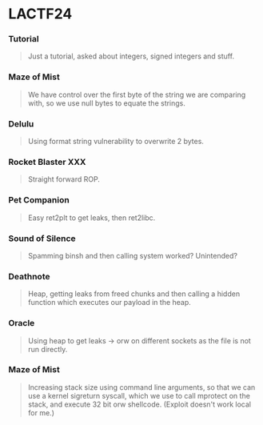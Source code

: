 LACTF24
=======

<h3> Tutorial </h3>

> Just a tutorial, asked about integers, signed integers and stuff.

<h3> Maze of Mist </h3>

> We have control over the first byte of the string we are comparing with, so we use null bytes to equate the strings. 

<h3> Delulu </h3>

> Using format string vulnerability to overwrite 2 bytes.

<h3> Rocket Blaster XXX </h3>

> Straight forward ROP.

<h3> Pet Companion </h3>

> Easy ret2plt to get leaks, then ret2libc.

<h3> Sound of Silence </h3>

> Spamming binsh and then calling system worked? Unintended?

<h3> Deathnote </h3>

> Heap, getting leaks from freed chunks and then calling a hidden function which executes our payload in the heap.

<h3> Oracle </h3>

> Using heap to get leaks -> orw on different sockets as the file is not run directly.

<h3> Maze of Mist </h3>

> Increasing stack size using command line arguments, so that we can use a kernel sigreturn syscall, which we use to call mprotect on the stack, and execute 32 bit orw shellcode. (Exploit doesn't work local for me.)
